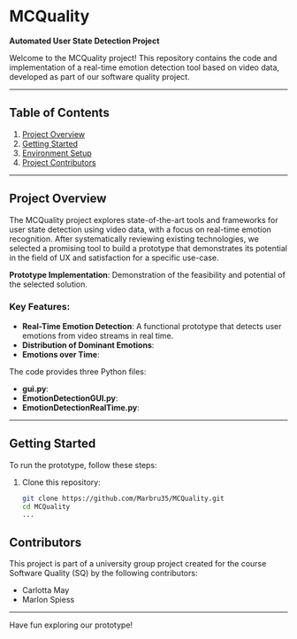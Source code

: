 # MCQuality

**Automated User State Detection Project**

Welcome to the MCQuality project! This repository contains the code and implementation of a real-time emotion detection tool based on video data, developed as part of our software quality project.

---

## Table of Contents
1. [Project Overview](#project-overview)
2. [Getting Started](#getting-started)
3. [Environment Setup](#environment-setup)
4. [Project Contributors](#project-contributors)

---

## Project Overview
The MCQuality project explores state-of-the-art tools and frameworks for user state detection using video data, with a focus on real-time emotion recognition. After systematically reviewing existing technologies, we selected a promising tool to build a prototype that demonstrates its potential in the field of UX and satisfaction for a specific use-case.

**Prototype Implementation**: Demonstration of the feasibility and potential of the selected solution.

### Key Features:
- **Real-Time Emotion Detection**: A functional prototype that detects user emotions from video streams in real time.
- **Distribution of Dominant Emotions**:
- **Emotions over Time**:

The code provides three Python files:
- **gui.py**:
- **EmotionDetectionGUI.py**:
- **EmotionDetectionRealTime.py**:

---

## Getting Started
To run the prototype, follow these steps:

1. Clone this repository:
   ```bash
   git clone https://github.com/Marbru35/MCQuality.git
   cd MCQuality
   ...

##  Contributors
This project is part of a university group project created for the course Software Quality (SQ) by the following contributors: 
- Carlotta May
- Marlon Spiess
---

Have fun exploring our prototype! 
